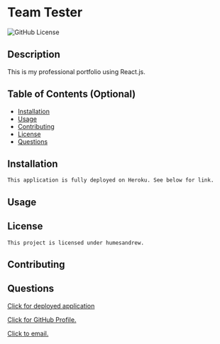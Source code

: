 # Team Tester
  ![GitHub License](https://img.shields.io/badge/license-humesandrew-blue.svg)
  ## Description
  This is my professional portfolio using React.js. 

  ## Table of Contents (Optional)
  - [Installation](#installation)
  - [Usage](#usage)
  - [Contributing](#contributing)
  - [License](#license)
  - [Questions](#questions)

  ## Installation
    This application is fully deployed on Heroku. See below for link. 
  

  ## Usage

  ## License
    This project is licensed under humesandrew.

  ## Contributing
    

  ## Questions

  [Click for deployed application](https://andyhumesportfolio.herokuapp.com/)

  [Click for GitHub Profile.](https://github.com/humesandrew)

  [Click to email.](mailto:humes.andrew@gmail.com)

  
